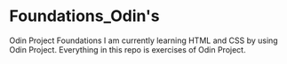 # Foundations_Odin's
Odin Project Foundations
I am currently learning HTML and CSS by using Odin Project. Everything in this repo is exercises of Odin Project.
